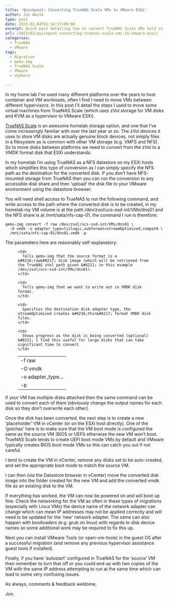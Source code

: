 ```yaml
---
title: 'Quickpost: Converting TrueNAS Scale VMs to VMware ESXi'
author: Jon Waite
type: post
date: 2023-02-04T01:14:17+00:00
excerpt: Quick post detailing how to convert TrueNAS Scale VMs held in zVol disks to VMDK format disk usable in VMware vSphere
url: /2023/02/quickpost-converting-truenas-scale-vms-to-vmware-esxi/
categories:
  - TrueNAS
  - VMware
tags:
  - Migration
  - qemu-img
  - TrueNAS Scale
  - VMware
  - vSphere

---
```

In my home lab I&#8217;ve used many different platforms over the years to host container and VM workloads, often I find I need to move VMs between different hypervisors. In this post I&#8217;ll detail the steps I used to move some virtual machines from TrueNAS Scale (which uses zVol storage for VM disks and KVM as a hypervisor to VMware ESXi).

<a rel="noreferrer noopener" href="https://www.truenas.com/truenas-scale/" target="_blank">TrueNAS Scale</a> is an awesome homelab storage option, and one that I&#8217;ve come increasingly familiar with over the last year or so. The zVol devices it uses to store VM disks are actually genuine block devices, not simply files in a filesystem as is common with other VM storage (e.g. VMFS and NFS). So to move disks between platforms we need to convert from the zVol to a VMDK format disk that ESXi understands.

In my homelab I&#8217;m using TrueNAS as a NFS datastore on my ESXi hosts which simplifies this type of conversion as I can simply specify the NFS path as the destination for the converted disk. If you don&#8217;t have NFS-mounted storage from TrueNAS then you can run the conversion to any accessible disk share and then &#8216;upload&#8217; the disk file to your VMware environment using the datastore browser.

You will need shell access to TrueNAS to run the following command, and write access to the path where the converted disk is to be created, in my homelab my VM volume is at the path /dev/zvol/ucs-ssd-int/VMs/dns01 and the NFS share is at /mnt/sata/nfs-cap-01, the command I run is therefore:

<pre class="wp-block-code"><code>qemu-img convert -f raw /dev/zvol/ucs-ssd-int/VMs/dns01 \
  -O vmdk -o adapter_type=lsilogic,subformat=streamOptimized,compat6 \
  /mnt/sata/nfs-cap-01/dns01.vmdk -p</code></pre>

The parameters here are reasonably self-explanatory:<figure class="wp-block-table">

<table>
  <tr>
    <td>
      -f raw
    </td>
    
    <td>
      Tells qemu-img that the source format is a &#8216;raw&#8217; disk image (which will be retrieved from the TrueNAS zVol path given &#8211; in this example /dev/zvol/ucs-ssd-int/VMs/dns01).
    </td>
  </tr>
  
  <tr>
    <td>
      -O vmdk
    </td>
    
    <td>
      Tells qemu-img that we want to write out in VMDK disk format.
    </td>
  </tr>
  
  <tr>
    <td>
      -o adapter_type&#8230;
    </td>
    
    <td>
      Specifies the destination disk adapter type, the streamOptimized creates &#8216;thin&#8217; format VMDK disk files.
    </td>
  </tr>
  
  <tr>
    <td>
      -p
    </td>
    
    <td>
      Shows progress as the disk is being converted (optional) &#8211; I find this useful for large disks that can take significant time to convert
    </td>
  </tr>
</table></figure> 

If your VM has multiple disks attached then the same command can be used to convert each of them (obviously change the output names for each disk so they don&#8217;t overwrite each other).

Once the disk has been converted, the next step is to create a new &#8216;placeholder&#8217; VM in vCenter (or on the ESXi host directly). One of the &#8216;gotchas&#8217; here is to make sure that the VM boot mode is configured the same as the source VM (BIOS or UEFI) otherwise the new VM won&#8217;t boot. TrueNAS Scale tends to create UEFI boot mode VMs by default and VMware typically creates BIOS boot mode VMs so this can catch you out if not careful.

I tend to create the VM in vCenter, remove any disks set to be auto-created, and set the appropriate boot mode to match the source VM.

I can then (via the Datastore browser in vCenter) move the converted disk image into the folder created for the new VM and add the converted vmdk file as an existing disk to the VM.

If everything has worked, the VM can now be powered on and will boot up fine. Check the networking for the VM as often in these types of migrations (especially with Linux VMs) the device name of the network adapter can change which can mean IP addresses may not be applied correctly and will need to be updated for the &#8216;new&#8217; network adapter. The same can also happen with bootloaders (e.g. grub on linux) with regards to disk device names so some additional work may be required to fix this up.

Next you can install VMware Tools (or open-vm-tools) in the guest OS after a successful migration (and remove any previous hypervisor assistance guest tools if installed).

Finally, if you have &#8216;autostart&#8217; configured in TrueNAS for the &#8216;source&#8217; VM then remember to turn that off or you could end up with two copies of the VM with the same IP address attempting to run at the same time which can lead to some very confusing issues.

As always, comments & feedback weldome,

Jon.